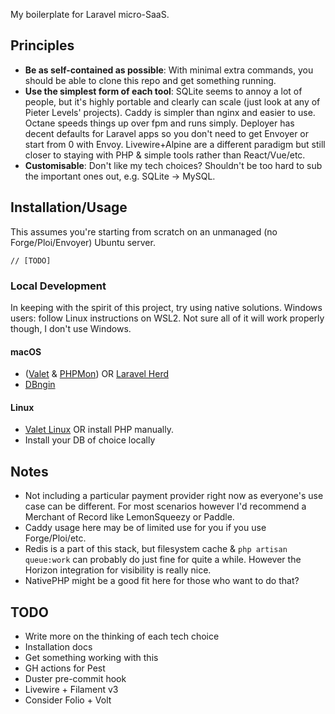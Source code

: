 My boilerplate for Laravel micro-SaaS.

## Principles

- **Be as self-contained as possible**: With minimal extra commands, you should be able to clone this repo and get something running.
- **Use the simplest form of each tool**: SQLite seems to annoy a lot of people, but it's highly portable and clearly can scale (just look at any of Pieter Levels' projects). Caddy is simpler than nginx and easier to use. Octane speeds things up over fpm and runs simply. Deployer has decent defaults for Laravel apps so you don't need to get Envoyer or start from 0 with Envoy. Livewire+Alpine are a different paradigm but still closer to staying with PHP & simple tools rather than React/Vue/etc.
- **Customisable**: Don't like my tech choices? Shouldn't be too hard to sub the important ones out, e.g. SQLite -> MySQL.

## Installation/Usage

This assumes you're starting from scratch on an unmanaged (no Forge/Ploi/Envoyer) Ubuntu server.

```shell
// [TODO]
```

### Local Development

In keeping with the spirit of this project, try using native solutions.
Windows users: follow Linux instructions on WSL2. Not sure all of it will work properly though, I don't use Windows.

#### macOS

- ([Valet](https://laravel.com/docs/10.x/valet) & [PHPMon](https://phpmon.app/)) OR [Laravel Herd](https://herd.laravel.com/)
- [DBngin](https://dbngin.com/)

#### Linux

- [Valet Linux](https://cpriego.github.io/valet-linux/) OR install PHP manually.
- Install your DB of choice locally

## Notes

- Not including a particular payment provider right now as everyone's use case can be different. For most scenarios however I'd recommend a Merchant of Record like LemonSqueezy or Paddle.
- Caddy usage here may be of limited use for you if you use Forge/Ploi/etc.
- Redis is a part of this stack, but filesystem cache & `php artisan queue:work` can probably do just fine for quite a while. However the Horizon integration for visibility is really nice.
- NativePHP might be a good fit here for those who want to do that?

## TODO

- Write more on the thinking of each tech choice
- Installation docs
- Get something working with this
- GH actions for Pest
- Duster pre-commit hook
- Livewire + Filament v3
- Consider Folio + Volt
